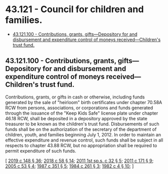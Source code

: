 # 43.121 - Council for children and families.
* [43.121.100 - Contributions, grants, gifts—Depository for and disbursement and expenditure control of moneys received—Children's trust fund.](#43121100---contributions-grants-giftsdepository-for-and-disbursement-and-expenditure-control-of-moneys-receivedchildrens-trust-fund)
## 43.121.100 - Contributions, grants, gifts—Depository for and disbursement and expenditure control of moneys received—Children's trust fund.
Contributions, grants, or gifts in cash or otherwise, including funds generated by the sale of "heirloom" birth certificates under chapter 70.58A RCW from persons, associations, or corporations and funds generated through the issuance of the "Keep Kids Safe" license plate under chapter 46.18 RCW, shall be deposited in a depository approved by the state treasurer to be known as the children's trust fund. Disbursements of such funds shall be on the authorization of the secretary of the department of children, youth, and families beginning July 1, 2012. In order to maintain an effective expenditure and revenue control, such funds shall be subject in all respects to chapter 43.88 RCW, but no appropriation shall be required to permit expenditure of such funds.

\[ [2019 c 148 § 36](https://lawfilesext.leg.wa.gov/biennium/2019-20/Pdf/Bills/Session%20Laws/Senate/5332-S.SL.pdf?cite=2019%20c%20148%20§%2036); [2018 c 58 § 14](https://lawfilesext.leg.wa.gov/biennium/2017-18/Pdf/Bills/Session%20Laws/Senate/6287.SL.pdf?cite=2018%20c%2058%20§%2014); [2011 1st sp.s. c 32 § 5](https://lawfilesext.leg.wa.gov/biennium/2011-12/Pdf/Bills/Session%20Laws/House/1965-S2.SL.pdf?cite=2011%201st%20sp.s.%20c%2032%20§%205); [2011 c 171 § 9](https://lawfilesext.leg.wa.gov/biennium/2011-12/Pdf/Bills/Session%20Laws/Senate/5061.SL.pdf?cite=2011%20c%20171%20§%209); [2005 c 53 § 4](https://lawfilesext.leg.wa.gov/biennium/2005-06/Pdf/Bills/Session%20Laws/House/1097-S.SL.pdf?cite=2005%20c%2053%20§%204); [1987 c 351 § 5](https://leg.wa.gov/CodeReviser/documents/sessionlaw/1987c351.pdf?cite=1987%20c%20351%20§%205); [1984 c 261 § 3](https://leg.wa.gov/CodeReviser/documents/sessionlaw/1984c261.pdf?cite=1984%20c%20261%20§%203); [1982 c 4 § 10](https://leg.wa.gov/CodeReviser/documents/sessionlaw/1982c4.pdf?cite=1982%20c%204%20§%2010); \]

